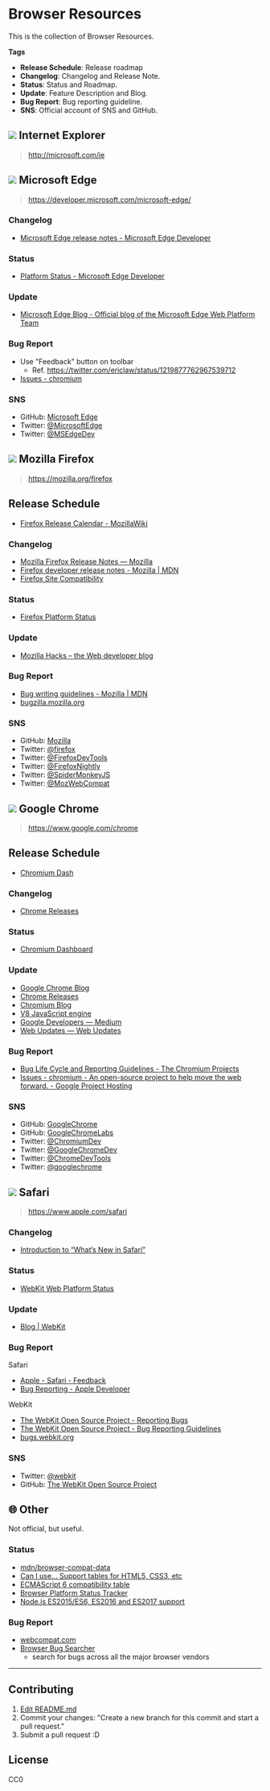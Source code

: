 # Browser Resources

This is the collection of Browser Resources.

**Tags**

- **Release Schedule**: Release roadmap
- **Changelog**: Changelog and Release Note.
- **Status**: Status and Roadmap.
- **Update**: Feature Description and Blog.
- **Bug Report**: Bug reporting guideline.
- **SNS**: Official account of SNS and GitHub.

<!-- IE -->

## ![](https://raw.githubusercontent.com/alrra/browser-logos/62.2.25/src/archive/internet-explorer_9-11/internet-explorer_9-11_32x32.png) Internet Explorer
> http://microsoft.com/ie

<!-- MSEdge -->

## ![](https://raw.githubusercontent.com/alrra/browser-logos/62.2.25/src/edge/edge_32x32.png) Microsoft Edge
> https://developer.microsoft.com/microsoft-edge/

### Changelog

- [Microsoft Edge release notes - Microsoft Edge Developer](https://developer.microsoft.com/en-us/microsoft-edge/platform/changelog/)

### Status

- [Platform Status - Microsoft Edge Developer](https://developer.microsoft.com/en-us/microsoft-edge/status/)

### Update

- [Microsoft Edge Blog - Official blog of the Microsoft Edge Web Platform Team](https://blogs.windows.com/msedgedev/)

### Bug Report

- Use "Feedback" button on toolbar
    - Ref. <https://twitter.com/ericlaw/status/1219877762967539712>
- [Issues - chromium](https://bugs.chromium.org/p/chromium/issues/list)

### SNS

- GitHub: [Microsoft Edge](https://github.com/MicrosoftEdge)
- Twitter: [@MicrosoftEdge](https://twitter.com/microsoftedge)
- Twitter: [@MSEdgeDev](https://twitter.com/msedgedev)

<!-- Firefox -->

## ![](https://raw.githubusercontent.com/alrra/browser-logos/62.2.25/src/firefox/firefox_32x32.png) Mozilla Firefox
> https://mozilla.org/firefox

## Release Schedule

- [Firefox Release Calendar - MozillaWiki](https://wiki.mozilla.org/Release_Management/Calendar)

### Changelog

- [Mozilla Firefox Release Notes — Mozilla](https://www.mozilla.org/en-US/firefox/releases/)
- [Firefox developer release notes - Mozilla | MDN](https://developer.mozilla.org/en-US/docs/Mozilla/Firefox/Releases)
- [Firefox Site Compatibility](https://www.fxsitecompat.dev/en-CA/)

### Status

- [Firefox Platform Status](https://platform-status.mozilla.org/)

### Update

- [Mozilla Hacks – the Web developer blog](https://hacks.mozilla.org/)

### Bug Report

- [Bug writing guidelines - Mozilla | MDN](https://developer.mozilla.org/en-US/docs/Mozilla/QA/Bug_writing_guidelines)
- [bugzilla.mozilla.org](https://bugzilla.mozilla.org/)

### SNS

- GitHub: [Mozilla](https://github.com/mozilla)
- Twitter: [@firefox](https://twitter.com/firefox)
- Twitter: [@FirefoxDevTools](https://twitter.com/firefoxdevtools)
- Twitter: [@FirefoxNightly](https://twitter.com/firefoxnightly)
- Twitter: [@SpiderMonkeyJS](https://twitter.com/SpiderMonkeyJS)
- Twitter: [@MozWebCompat](https://twitter.com/MozWebCompat)

<!-- Google Chrome -->

## ![](https://raw.githubusercontent.com/alrra/browser-logos/62.2.25/src/chrome/chrome_32x32.png) Google Chrome
> https://www.google.com/chrome

## Release Schedule

- [Chromium Dash](https://chromiumdash.appspot.com/home)

### Changelog

- [Chrome Releases](https://chromereleases.googleblog.com/)

### Status

- [Chromium Dashboard](https://www.chromestatus.com/features)

### Update

- [Google Chrome Blog](https://blog.google/products/chrome/)
- [Chrome Releases](https://chromereleases.googleblog.com/)
- [Chromium Blog](https://blog.chromium.org/)
- [V8 JavaScript engine](https://v8.dev/blog/tags/webassembly)
- [Google Developers — Medium](https://medium.com/google-developers)
- [Web Updates — Web Updates](https://developers.google.com/web/updates/ "Web Updates — Web Updates")

### Bug Report

- [Bug Life Cycle and Reporting Guidelines - The Chromium Projects](http://www.chromium.org/for-testers/bug-reporting-guidelines)
- [Issues - chromium - An open-source project to help move the web forward. - Google Project Hosting](https://bugs.chromium.org/p/chromium/issues/list)

### SNS

- GitHub: [GoogleChrome](https://github.com/googlechrome)
- GitHub: [GoogleChromeLabs](https://github.com/GoogleChromeLabs)
- Twitter: [@ChromiumDev](https://twitter.com/chromiumdev)
- Twitter: [@GoogleChromeDev](https://twitter.com/googlechromedev)
- Twitter: [@ChromeDevTools](https://twitter.com/chromedevtools)
- Twitter: [@googlechrome](https://twitter.com/googlechrome)

<!-- Safari -->

## ![](https://cdn.rawgit.com/alrra/browser-logos/11.0.0//safari/safari_32x32.png) Safari
> https://www.apple.com/safari

### Changelog

- [Introduction to “What’s New in Safari”](https://developer.apple.com/library/archive/releasenotes/General/WhatsNewInSafari/Introduction/Introduction.html "Introduction to “What’s New in Safari”")

### Status

- [WebKit Web Platform Status](https://webkit.org/status/)

### Update

- [Blog | WebKit](https://webkit.org/blog/ "Blog | WebKit")

### Bug Report

Safari

- [Apple - Safari - Feedback](https://www.apple.com/feedback/safari.html)
- [Bug Reporting - Apple Developer](https://developer.apple.com/bug-reporting/ "Bug Reporting - Apple Developer")

WebKit

- [The WebKit Open Source Project - Reporting Bugs](https://webkit.org/reporting-bugs/)
- [The WebKit Open Source Project - Bug Reporting Guidelines](https://webkit.org/bug-report-guidelines/)
- [bugs.webkit.org](https://bugs.webkit.org/)

### SNS

- Twitter: [@webkit](https://twitter.com/webkit)
- GitHub: [The WebKit Open Source Project](https://github.com/WebKit)

## :globe_with_meridians: Other

Not official, but useful.

### Status

- [mdn/browser-compat-data](https://github.com/mdn/browser-compat-data)
- [Can I use... Support tables for HTML5, CSS3, etc](https://caniuse.com/)
- [ECMAScript 6 compatibility table](https://kangax.github.io/compat-table/es6/)
- [Browser Platform Status Tracker](https://platformstatus.io/)
- [Node.js ES2015/ES6, ES2016 and ES2017 support](https://node.green/)

### Bug Report

- [webcompat.com](https://webcompat.com/)
- [Browser Bug Searcher](https://browser-issue-tracker-search.appspot.com/)
	- search for bugs across all the major browser vendors

-----

## Contributing

<!-- textlint-disable -->

1. [Edit README.md](https://github.com/azu/browser-resources/edit/62.2.25/README.md)
2. Commit your changes: "Create a new branch for this commit and start a pull request."
3. Submit a pull request :D

<!-- textlint-enable -->

## License

CC0

